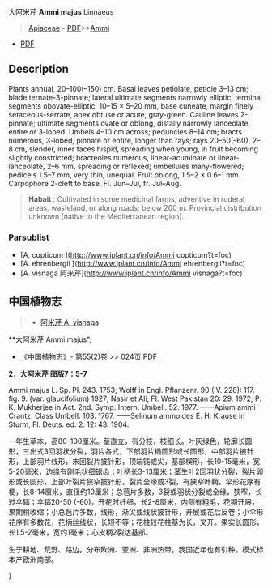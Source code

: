 大阿米芹 **Ammi majus** Linnaeus

> [Apiaceae](http://www.iplant.cn/info/Apiaceae?t=foc) - [PDF](http://www.iplant.cn/foc/pdf/Apiaceae.pdf)>>[Ammi](http://www.iplant.cn/info/Ammi?t=foc)
 - [PDF](http://www.iplant.cn/foc/pdf/Ammi.pdf)

## Description

Plants annual, 20–100(–150) cm. Basal leaves petiolate, petiole 3–13 cm; blade ternate-3-pinnate; lateral ultimate segments narrowly elliptic, terminal segments obovate-elliptic, 10–15 × 5–20 mm, base cuneate, margin finely setaceous-serrate, apex obtuse or acute, gray-green. Cauline leaves 2-pinnate; ultimate segments ovate or oblong, distally narrowly lanceolate, entire or 3-lobed. Umbels 4–10 cm across; peduncles 8–14 cm; bracts numerous, 3-lobed, pinnate or entire, longer than rays; rays 20–50(–60), 2–8 cm, slender, inner faces hispid, spreading when young, in fruit becoming slightly constricted; bracteoles numerous, linear-acuminate or linear-lanceolate, 2–6 mm, spreading or reflexed; umbellules many-flowered; pedicels 1.5–7 mm, very thin, unequal. Fruit oblong, 1.5–2 × 0.6–1 mm. Carpophore 2-cleft to base. Fl. Jun–Jul, fr. Jul–Aug.

> **Habait** : 
> Cultivated in some medicinal farms, adventive in ruderal areas, wasteland, or along roads; below 200 m. Provincial distribution unknown [native to the Mediterranean region].

### Parsublist

* [A.  copticum  ](http://www.iplant.cn/info/Ammi copticum?t=foc)
* [A.  ehrenbergii  ](http://www.iplant.cn/info/Ammi ehrenbergii?t=foc)
* [A.  visnaga  阿米芹](http://www.iplant.cn/info/Ammi visnaga?t=foc)

## 中国植物志

> * [阿米芹  A.  visnaga](Ammi-visnaga-阿米芹.md)

**大阿米芹 Ammi majus",

* [《中国植物志》](http://www.iplant.cn/frps)- [第55(2)卷](http://www.iplant.cn/frps/vol/55(2)) >> 024页 [PDF](http://www.iplant.cn/frps/pdf/55(2)/024.pdf)

**2．大阿米芹 图版7：5-7**

Ammi majus L. Sp. Pl. 243. 1753; Wolff in Engl. Pflanzenr. 90 (IV. 228): 117. fig. 9. (var. glaucifolium) 1927; Nasir et Ali, Fl. West Pakistan 20: 29. 1972; P. K. Mukherjee in Act. 2nd. Symp. Intern. Umbell. 52. 1977. ——Apium ammi Crantz. Class Umbell. 103. 1767. ——Selinum ammoides E. H. Krause in Sturm, Fl. Deuts. ed. 2. 12: 43. 1904.

一年生草本，高80-100厘米。茎直立，有分枝，枝细长。叶灰绿色，轮廓长圆形，三出式3回羽状分裂，羽片各式，下部羽片椭圆形或长圆形，中部羽片披针形，上部羽片线形，末回裂片披针形，顶端钝或尖，基部楔形，长10-15毫米，宽5-20毫米，边缘有刚毛状细锯齿；叶柄长3-13厘米；茎生叶2回羽状分裂，裂片卵形或长圆形，上部叶裂片狭窄披针形，裂片全缘或3裂，有狭窄叶鞘。伞形花序有梗，长8-14厘米，直径约10厘米；总苞片多数，3裂或羽状分裂或全缘，狭窄，长过伞辐；伞辐20-50 (-60)，开花时纤细，长2-8厘米，内侧有粗毛，花期开展，果期稍收缩；小总苞片多数，线形，渐尖或线状披针形，开展或花后反卷；小伞形花序有多数花，花柄丝线状，长短不等；花柱较花柱基为长，叉开。果实长圆形，长1.5-2毫米，宽约1毫米；心皮柄2裂达基部。

生于耕地、荒野、路边。分布欧洲、亚洲、非洲热带。我国近年也有引种。模式标本产欧洲南部。

}